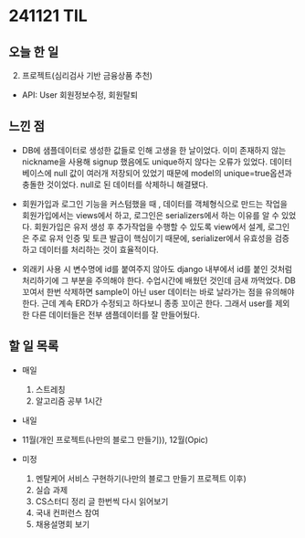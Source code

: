 # 241121 TIL

## 오늘 한 일
2. 프로젝트(심리검사 기반 금융상품 추천)
  - API: User 회원정보수정, 회원탈퇴


## 느낀 점
  - DB에 샘플데이터로 생성한 값들로 인해 고생을 한 날이었다. 이미 존재하지 않는 nickname을 사용해 signup 했음에도 unique하지 않다는 오류가 있었다.
  데이터베이스에 null 값이 여러개 저장되어 있었기 때문에 model의 unique=true옵션과 충돌한 것이었다. null로 된 데이터를 삭제하니 해결됐다.

  - 회원가입과 로그인 기능을 커스텀했을 때 , 데이터를 객체형식으로 만드는 작업을 회원가입에서는 views에서 하고, 로그인은 serializers에서 하는 이유를 알 수 있었다. 회원가입은 유저 생성 후 추가작업을 수행할 수 있도록 view에서 설계, 로그인은 주로 유저 인증 및 토큰 발급이 핵심이기 때문에,  serializer에서 유효성을 검증하고 데이터를 처리하는 것이 효율적이다.

  - 외래키 사용 시 변수명에 id를 붙여주지 않아도 django 내부에서 id를 붙인 것처럼 처리하기에 그 부분을 주의해야 한다. 수업시간에 배웠던 것인데 금새 까먹었다. DB 꼬여서 한번 삭제하면 sample이 아닌 user 데이터는 바로 날라가는 점을 유의해야 한다. 근데 계속 ERD가 수정되고 하다보니 종종 꼬이곤 한다. 그래서 user를 제외한 다른 데이터들은 전부 샘플데이터를 잘 만들어뒀다.


## 할 일 목록
  - 매일
    1. 스트레칭
    2. 알고리즘 공부 1시간

  - 내일
  
  - 11월(개인 프로젝트(나만의 블로그 만들기)), 12월(Opic)

  - 미정
    1. 멘탈케어 서비스 구현하기(나만의 블로그 만들기 프로젝트 이후)
    2. 실습 과제
    3. CS스터디 정리 글 한번씩 다시 읽어보기
    4. 국내 컨퍼런스 참여
    5. 채용설명회 보기